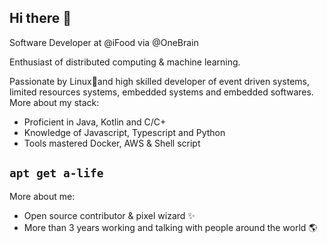 ## Hi there 👋

Software Developer at @iFood via @OneBrain

Enthusiast of distributed computing & machine learning.

Passionate by Linux🐧and high skilled developer of event driven systems, limited resources systems, embedded systems and embedded softwares. More about my stack:
- Proficient in Java, Kotlin and C/C+
- Knowledge of Javascript, Typescript and Python
- Tools mastered Docker, AWS & Shell script

## `apt get a-life`
More about me:
- Open source contributor & pixel wizard ✨
- More than 3 years working and talking with people around the world 🌎
